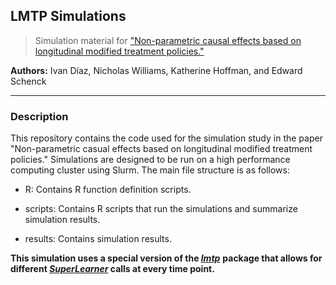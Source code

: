 ## LMTP Simulations

> Simulation material for ["Non-parametric causal effects based on longitudinal modified treatment policies."](https://arxiv.org/abs/2006.01366)

**Authors:** Ivan Díaz, Nicholas Williams, Katherine Hoffman, and Edward Schenck

------------------------------------------------------------------------

### Description

This repository contains the code used for the simulation study in the paper "Non-parametric casual effects based on longitudinal modified treatment policies." Simulations are designed to be run on a high performance computing cluster using Slurm. The main file structure is as follows:

-   R: Contains R function definition scripts.

-   scripts: Contains R scripts that run the simulations and summarize simulation results.

-   results: Contains simulation results.

**This simulation uses a special version of the [*lmtp*](https://github.com/nt-williams/lmtp)** **package that allows for different [*SuperLearner*](https://github.com/ecpolley/SuperLearner) calls at every time point.**
